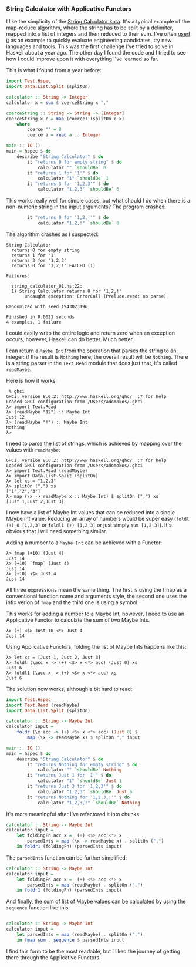 ### String Calculator with Applicative Functors

I like the simplicity of the [String Calculator kata](http://osherove.com/tdd-kata-1/). It's a typical example of the map-reduce algorithm, where the string has to be split by a delimiter, mapped into a list of integers and then reduced to their sum. I've often [used it](https://github.com/adomokos/stringcalulator_js_starter_kit) as an example to quickly evaluate engineering candidates, try new languages and tools. This was the first challenge I've tried to solve in Haskell about a year ago. The other day I found the code and I tried to see how I could improve upon it with everything I've learned so far.

This is what I found from a year before:

```haskell
import Test.Hspec
import Data.List.Split (splitOn)

calculator :: String -> Integer
calculator x = sum $ coerceString x ","

coerceString :: String -> String -> [Integer]
coerceString x c = map (coerce) (splitOn c x)
    where
        coerce "" = 0
        coerce a = read a :: Integer

main :: IO ()
main = hspec $ do
    describe "String Calculator" $ do
        it "returns 0 for empty string" $ do
            calculator "" `shouldBe` 0
        it "returns 1 for '1'" $ do
            calculator "1" `shouldBe` 1
        it "returns 3 for '1,2,3'" $ do
            calculator "1,2,3" `shouldBe` 6
```

This works really well for simple cases, but what should I do when there is a non-numeric string in the input arguments? The program crashes:

```haskell
        it "returns 0 for '1,2,!'" $ do
            calculator "1,2,!" `shouldBe` 0
```

The algorithm crashes as I suspected:

```shell
String Calculator
  returns 0 for empty string
  returns 1 for '1'
  returns 3 for '1,2,3'
  returns 0 for '1,2,!' FAILED [1]

Failures:

  string_calculator_01.hs:22:
  1) String Calculator returns 0 for '1,2,!'
       uncaught exception: ErrorCall (Prelude.read: no parse)

Randomized with seed 1943023196

Finished in 0.0023 seconds
4 examples, 1 failure
```

I could easily wrap the entire logic and return zero when an exception occurs, however, Haskell can do better. Much better.

I can return a `Maybe Int` from the operation that parses the string to an integer: if the result is `Nothing` here, the overall result will be `Nothing`.
There is a string parser in the `Text.Read` module that does just that, it's called `readMaybe`.

Here is how it works:

```shell
 % ghci
GHCi, version 8.0.2: http://www.haskell.org/ghc/  :? for help
Loaded GHCi configuration from /Users/adomokos/.ghci
λ> import Text.Read
λ> (readMaybe "12") :: Maybe Int
Just 12
λ> (readMaybe "!") :: Maybe Int
Nothing
λ>
```
I need to parse the list of strings, which is achieved by mapping over the values with `readMaybe`:

```shell
GHCi, version 8.0.2: http://www.haskell.org/ghc/  :? for help
Loaded GHCi configuration from /Users/adomokos/.ghci
λ> import Text.Read (readMaybe)
λ> import Data.List.Split (splitOn)
λ> let xs = "1,2,3"
λ> splitOn (",") xs
["1","2","3"]
λ> map (\x -> readMaybe x :: Maybe Int) $ splitOn (",") xs
[Just 1,Just 2,Just 3]
```
I now have a list of Maybe Int values that can be reduced into a single Maybe Int value. Reducing an array of numbers would be super easy (`foldl (+) 0 [1,2,3]` or `foldl1 (+) [1,2,3]` or just simply `sum [1,2,3]`). It's obvious that I will need something similar.

Adding a number to a `Maybe Int` can be achieved with a Functor:

```shell
λ> fmap (+10) (Just 4)
Just 14
λ> (+10) `fmap` (Just 4)
Just 14
λ> (+10) <$> Just 4
Just 14
```
All three expressions mean the same thing. The first is using the fmap as a conventional function name and arguments style, the second one uses the infix verion of `fmap` and the third one is using a symbol.

This works for adding a number to a Maybe Int, however, I need to use an Applicative Functor to calculate the sum of two Maybe Ints.

```shell
λ> (+) <$> Just 10 <*> Just 4
Just 14
```

Using Applicative Functors, folding the list of Maybe Ints happens like this:

```shell
λ> let xs = [Just 1, Just 2, Just 3]
λ> foldl (\acc x -> (+) <$> x <*> acc) (Just 0) xs
Just 6
λ> foldl1 (\acc x -> (+) <$> x <*> acc) xs
Just 6
```

The solution now works, although a bit hard to read:

```haskell
import Test.Hspec
import Text.Read (readMaybe)
import Data.List.Split (splitOn)

calculator :: String -> Maybe Int
calculator input =
    foldr (\x acc -> (+) <$> x <*> acc) (Just 0) $
        map (\x -> readMaybe x) $ splitOn "," input

main :: IO ()
main = hspec $ do
    describe "String Calculator" $ do
        it "returns Nothing for empty string" $ do
            calculator "" `shouldBe` Nothing
        it "returns Just 1 for '1'" $ do
            calculator "1" `shouldBe` Just 1
        it "returns Just 3 for '1,2,3'" $ do
            calculator "1,2,3" `shouldBe` Just 6
        it "returns Nothing for '1,2,3,!'" $ do
            calculator "1,2,3,!" `shouldBe` Nothing
```

It's more meaningful after I've refactored it into chunks:

```haskell
calculator :: String -> Maybe Int
calculator input =
    let foldingFn acc x =  (+) <$> acc <*> x
        parsedInts = map (\x -> readMaybe x) . splitOn (",")
    in foldr1 (foldingFn) (parsedInts input)
```

The `parsedInts` function can be further simplified:

```haskell
calculator :: String -> Maybe Int
calculator input =
    let foldingFn acc x =  (+) <$> acc <*> x
        parsedInts = map (readMaybe) . splitOn (",")
    in foldr1 (foldingFn) (parsedInts input)
```

And finally, the sum of list of Maybe values can be calculated by using the `sequence` function like this:

```haskell

calculator :: String -> Maybe Int
calculator input =
    let parsedInts = map (readMaybe) . splitOn (",")
    in fmap sum . sequence $ parsedInts input
```

I find this form to be the most readable, but I liked the journey of getting there through the Applicative Functors.
